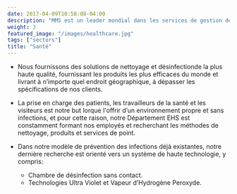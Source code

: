 ```yaml
---
date: 2017-04-09T10:58:08-04:00
description: "MMS est un leader mondial dans les services de gestion des installations dans le secteur de la santé."
weight: 3
featured_image: "/images/healthcare.jpg"
tags: ["sectors"]
title: "Santé"
---
```

- Nous fournissons des solutions de nettoyage et désinfectionde la plus haute qualité, fournissant les produits les plus efficaces du monde et livrant à n’importe quel endroit géographique, à dépasser les spécifications de nos clients.

- La prise en charge des patients, les travailleurs de la santé et les visiteurs est notre but lorque l'offrir d’un environnement propre et sans infections, et pour cette raison, notre Département EHS est constamment formant nos employés et recherchant les méthodes de nettoyage, produits et services de point.

- Dans notre modèle de prévention des infections déjà existantes, notre dernière recherche est orienté vers un système de haute technologie, y compris:
    - Chambre de désinfection sans contact.
    - Technologies Ultra Violet et Vapeur d’Hydrogène Peroxyde.
